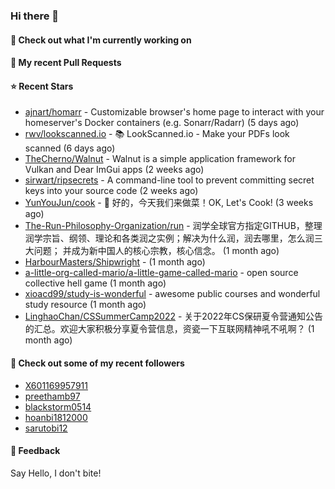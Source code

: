 ### Hi there 👋

#### 👷 Check out what I'm currently working on

#### 🔨 My recent Pull Requests


#### ⭐ Recent Stars

- [ajnart/homarr](https://github.com/ajnart/homarr) - Customizable browser&#39;s home page to interact with your homeserver&#39;s Docker containers (e.g. Sonarr/Radarr) (5 days ago)
- [rwv/lookscanned.io](https://github.com/rwv/lookscanned.io) - 📚 LookScanned.io - Make your PDFs look scanned (6 days ago)
- [TheCherno/Walnut](https://github.com/TheCherno/Walnut) - Walnut is a simple application framework for Vulkan and Dear ImGui apps (2 weeks ago)
- [sirwart/ripsecrets](https://github.com/sirwart/ripsecrets) - A command-line tool to prevent committing secret keys into your source code (2 weeks ago)
- [YunYouJun/cook](https://github.com/YunYouJun/cook) - 🍲 好的，今天我们来做菜！OK, Let&#39;s Cook! (3 weeks ago)
- [The-Run-Philosophy-Organization/run](https://github.com/The-Run-Philosophy-Organization/run) - 润学全球官方指定GITHUB，整理润学宗旨、纲领、理论和各类润之实例；解决为什么润，润去哪里，怎么润三大问题； 并成为新中国人的核心宗教，核心信念。 (1 month ago)
- [HarbourMasters/Shipwright](https://github.com/HarbourMasters/Shipwright) -  (1 month ago)
- [a-little-org-called-mario/a-little-game-called-mario](https://github.com/a-little-org-called-mario/a-little-game-called-mario) - open source collective hell game (1 month ago)
- [xioacd99/study-is-wonderful](https://github.com/xioacd99/study-is-wonderful) - awesome public courses and wonderful study resource (1 month ago)
- [LinghaoChan/CSSummerCamp2022](https://github.com/LinghaoChan/CSSummerCamp2022) - 关于2022年CS保研夏令营通知公告的汇总。欢迎大家积极分享夏令营信息，资瓷一下互联网精神吼不吼啊？ (1 month ago)

#### 👯 Check out some of my recent followers

- [X601169957911](https://github.com/X601169957911)
- [preethamb97](https://github.com/preethamb97)
- [blackstorm0514](https://github.com/blackstorm0514)
- [hoanbi1812000](https://github.com/hoanbi1812000)
- [sarutobi12](https://github.com/sarutobi12)

#### 💬 Feedback

Say Hello, I don't bite!
